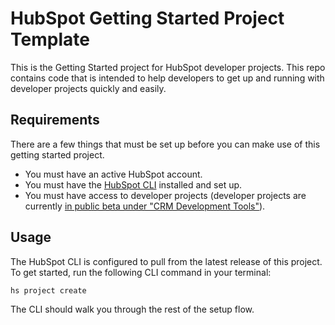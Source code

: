 # HubSpot Getting Started Project Template

This is the Getting Started project for HubSpot developer projects. This repo contains code that is intended to help developers to get up and running with developer projects quickly and easily.

## Requirements

There are a few things that must be set up before you can make use of this getting started project.

- You must have an active HubSpot account.
- You must have the [HubSpot CLI](https://www.npmjs.com/package/@hubspot/cli) installed and set up.
- You must have access to developer projects (developer projects are currently [in public beta under "CRM Development Tools"](https://app.hubspot.com/l/whats-new/betas)).

## Usage

The HubSpot CLI is configured to pull from the latest release of this project. To get started, run the following CLI command in your terminal:

`hs project create`

The CLI should walk you through the rest of the setup flow.
